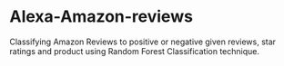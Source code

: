 # Alexa-Amazon-reviews
Classifying Amazon Reviews to positive or negative given reviews, star ratings and product using Random Forest Classification technique.
